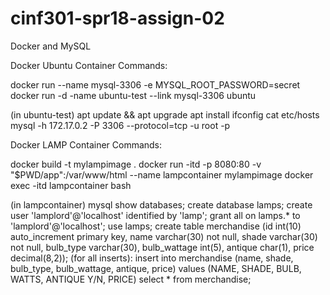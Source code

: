 # cinf301-spr18-assign-02
Docker and MySQL

Docker Ubuntu Container Commands:

docker run --name mysql-3306 -e MYSQL_ROOT_PASSWORD=secret
docker run -d -name ubuntu-test --link mysql-3306 ubuntu

(in ubuntu-test)
apt update && apt upgrade
apt install ifconfig
cat etc/hosts
mysql -h 172.17.0.2 -P 3306 --protocol=tcp -u root -p


Docker LAMP Container Commands:

docker build -t mylampimage .
docker run -itd -p 8080:80 -v "$PWD/app":/var/www/html --name lampcontainer mylampimage
docker exec -itd lampcontainer bash

(in lampcontainer)
mysql
show databases;
create database lamps;
create user 'lamplord'@'localhost' identified by 'lamp';
grant all on lamps.* to 'lamplord'@'localhost';
use lamps;
create table merchandise (id int(10) auto_increment primary key, name varchar(30) not null, shade varchar(30) not null, bulb_type varchar(30), bulb_wattage int(5), antique char(1), price decimal(8,2));
(for all inserts): insert into merchandise (name, shade, bulb_type, bulb_wattage, antique, price) values (NAME, SHADE, BULB, WATTS, ANTIQUE Y/N, PRICE)
select * from merchandise;





